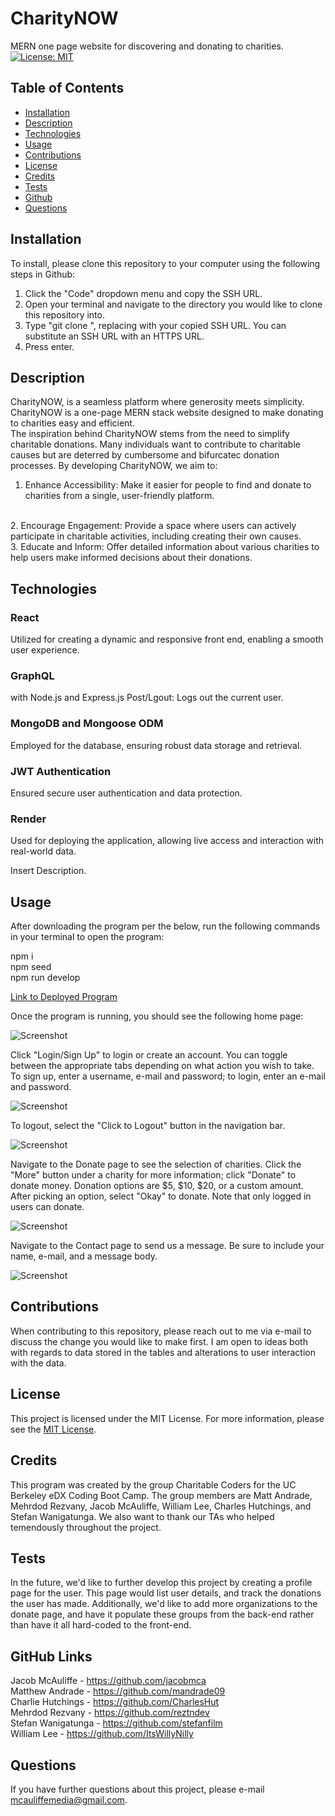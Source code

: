 # CharityNOW
MERN one page website for discovering and donating to charities.
[![License: MIT](https://img.shields.io/badge/License-MIT-yellow.svg)](https://opensource.org/licenses/MIT)
## Table of Contents
* [Installation](#installation)
* [Description](#description)
* [Technologies](#technologies)
* [Usage](#usage)
* [Contributions](#contributions)
* [License](#license)
* [Credits](#credits)
* [Tests](#tests)
* [Github](#github)
* [Questions](#questions)

## Installation
To install, please clone this repository to your computer using the following steps in Github:

1. Click the "Code" dropdown menu and copy the SSH URL.
2. Open your terminal and navigate to the directory you would like to clone this repository into.
3. Type "git clone <paste SSH URL>", replacing <paste SSH URL> with your copied SSH URL. You can substitute an SSH URL with an HTTPS URL.
4. Press enter.

## Description
CharityNOW, is a seamless platform where generosity meets simplicity. CharityNOW is a one-page MERN stack website designed to make donating to charities easy and efficient.
<br>
The inspiration behind CharityNOW stems from the need to simplify charitable donations. Many individuals want to contribute to charitable causes but are deterred by cumbersome and bifurcatec donation processes. By developing CharityNOW, we aim to:
<br>
1. Enhance Accessibility: Make it easier for people to find and donate to charities from a single, user-friendly platform.
<br>
2. Encourage Engagement: Provide a space where users can actively participate in charitable activities, including creating their own causes.
<br>
3. Educate and Inform: Offer detailed information about various charities to help users make informed decisions about their donations.

## Technologies

### React
Utilized for creating a dynamic and responsive front end, enabling a smooth user experience.
### GraphQL 
with Node.js and Express.js
Post/Lgout: Logs out the current user.
### MongoDB and Mongoose ODM
Employed for the database, ensuring robust data storage and retrieval.
### JWT Authentication
Ensured secure user authentication and data protection.
### Render
Used for deploying the application, allowing live access and interaction with real-world data.

Insert Description.

## Usage

After downloading the program per the below, run the following commands in your terminal to open the program:

npm i <br>
npm seed <br>
npm run develop

[Link to Deployed Program](https://charitynow.onrender.com/)

Once the program is running, you should see the following home page:

![Screenshot](client/public/screenshot1.png)

Click "Login/Sign Up" to login or create an account. You can toggle between the appropriate tabs depending on what action you wish to take. To sign up, enter a username, e-mail and password; to login, enter an e-mail and password.

![Screenshot](client/public/screenshot5.png)

To logout, select the "Click to Logout" button in the navigation bar.

![Screenshot](client/public/screenshot4.png)

Navigate to the Donate page to see the selection of charities. Click the "More" button under a charity for more information; click "Donate" to donate money. Donation options are $5, $10, $20, or a custom amount. After picking an option, select "Okay" to donate. Note that only logged in users can donate.

![Screenshot](client/public/screenshot2.png)

Navigate to the Contact page to send us a message. Be sure to include your name, e-mail, and a message body.

![Screenshot](client/public/screenshot3.png)

## Contributions
When contributing to this repository, please reach out to me via e-mail to discuss the change you would like to make first. I am open to ideas both with regards to data stored in the tables and alterations to user interaction with the data.

## License
This project is licensed under the MIT License. For more information, please see the [MIT License](https://opensource.org/licenses/MIT).

## Credits
This program was created by the group Charitable Coders for the UC Berkeley eDX Coding Boot Camp. The group members are Matt Andrade, Mehrdod Rezvany, Jacob McAuliffe, William Lee, Charles Hutchings, and Stefan Wanigatunga. We also want to thank our TAs who helped temendously throughout the project.

## Tests
In the future, we'd like to further develop this project by creating a profile page for the user. This page would list user details, and track the donations the user has made. Additionally, we'd like to add more organizations to the donate page, and have it populate these groups from the back-end rather than have it all hard-coded to the front-end.

## GitHub Links
Jacob McAuliffe - https://github.com/jacobmca <br>
Matthew Andrade - https://github.com/mandrade09 <br>
Charlie Hutchings - https://github.com/CharlesHut <br>
Mehrdod Rezvany - https://github.com/reztndev <br>
Stefan Wanigatunga - https://github.com/stefanfilm <br>
William Lee - https://github.com/ItsWillyNilly <br>

## Questions
If you have further questions about this project, please e-mail [mcauliffemedia@gmail.com](mailto:mcauliffemedia@gmail.com).